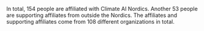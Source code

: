 In total, 154 people are affiliated with Climate AI Nordics. Another 53 people are supporting affiliates from outside the Nordics. The affiliates and supporting affiliates come from 108 different organizations in total.
